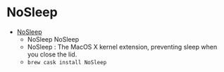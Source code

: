 # NoSleep
- [NoSleep](https://integralpro.github.io/nosleep/)
  -  NoSleep NoSleep
  - NoSleep : The MacOS X kernel extension, preventing sleep when you close the lid.
  - `brew cask install NoSleep`
